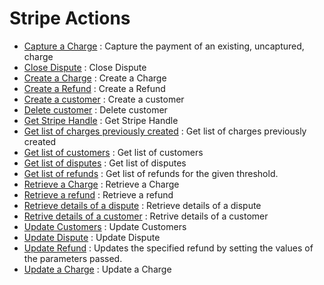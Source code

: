 # Stripe Actions
* [Capture a Charge](https://github.com/unskript/Awesome-CloudOps-Automation/tree/master/Stripe/legos/stripe_capture_charge/README.md) : Capture the payment of an existing, uncaptured, charge
* [Close Dispute](https://github.com/unskript/Awesome-CloudOps-Automation/tree/master/Stripe/legos/stripe_close_dispute/README.md) : Close Dispute
* [Create a Charge](https://github.com/unskript/Awesome-CloudOps-Automation/tree/master/Stripe/legos/stripe_create_charge/README.md) : Create a Charge
* [Create a Refund](https://github.com/unskript/Awesome-CloudOps-Automation/tree/master/Stripe/legos/stripe_create_refund/README.md) : Create a Refund
* [Create a customer](https://github.com/unskript/Awesome-CloudOps-Automation/tree/master/Stripe/legos/stripe_create_customer/README.md) : Create a customer
* [Delete customer](https://github.com/unskript/Awesome-CloudOps-Automation/tree/master/Stripe/legos/stripe_delete_customer/README.md) : Delete customer
* [Get Stripe Handle](https://github.com/unskript/Awesome-CloudOps-Automation/tree/master/Stripe/legos/stripe_get_handle/README.md) : Get Stripe Handle
* [Get list of charges previously created](https://github.com/unskript/Awesome-CloudOps-Automation/tree/master/Stripe/legos/stripe_get_all_charges/README.md) : Get list of charges previously created
* [Get list of customers](https://github.com/unskript/Awesome-CloudOps-Automation/tree/master/Stripe/legos/stripe_get_all_customers/README.md) : Get list of customers
* [Get list of disputes](https://github.com/unskript/Awesome-CloudOps-Automation/tree/master/Stripe/legos/stripe_get_all_disputes/README.md) : Get list of disputes
* [Get list of refunds](https://github.com/unskript/Awesome-CloudOps-Automation/tree/master/Stripe/legos/stripe_get_all_refunds/README.md) : Get list of refunds for the given threshold.
* [Retrieve a Charge](https://github.com/unskript/Awesome-CloudOps-Automation/tree/master/Stripe/legos/stripe_retrieve_charge/README.md) : Retrieve a Charge
* [Retrieve a refund](https://github.com/unskript/Awesome-CloudOps-Automation/tree/master/Stripe/legos/stripe_retrieve_refund/README.md) : Retrieve a refund
* [Retrieve details of a dispute](https://github.com/unskript/Awesome-CloudOps-Automation/tree/master/Stripe/legos/stripe_retrieve_dispute/README.md) : Retrieve details of a dispute
* [Retrive details of a customer](https://github.com/unskript/Awesome-CloudOps-Automation/tree/master/Stripe/legos/stripe_retrieve_customer/README.md) : Retrive details of a customer
* [Update Customers](https://github.com/unskript/Awesome-CloudOps-Automation/tree/master/Stripe/legos/stripe_update_customer/README.md) : Update Customers
* [Update Dispute](https://github.com/unskript/Awesome-CloudOps-Automation/tree/master/Stripe/legos/stripe_update_dispute/README.md) : Update Dispute
* [Update Refund](https://github.com/unskript/Awesome-CloudOps-Automation/tree/master/Stripe/legos/stripe_update_refund/README.md) : Updates the specified refund by setting the values of the parameters passed.
* [Update a Charge](https://github.com/unskript/Awesome-CloudOps-Automation/tree/master/Stripe/legos/stripe_update_charge/README.md) : Update a Charge
